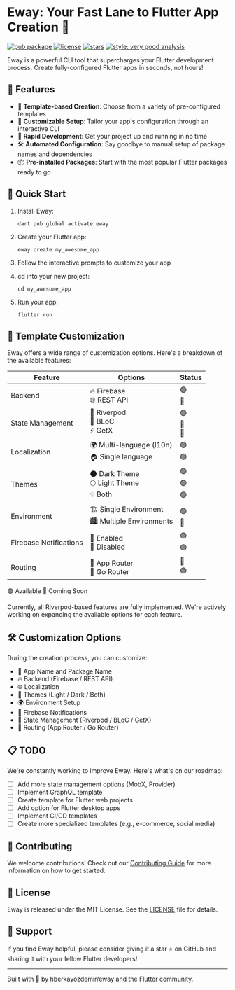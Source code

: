 # Eway: Your Fast Lane to Flutter App Creation 🚀

[![pub package](https://img.shields.io/pub/v/eway.svg)](https://pub.dev/packages/eway)
[![license](https://img.shields.io/badge/license-MIT-blue.svg)](https://opensource.org/licenses/MIT)
[![stars](https://img.shields.io/github/stars/yourusername/eway.svg?style=flat&logo=github&colorB=deeppink&label=stars)](https://github.com/yourusername/eway)
[![style: very good analysis](https://img.shields.io/badge/style-very_good_analysis-B22C89.svg)](https://pub.dev/packages/very_good_analysis)

Eway is a powerful CLI tool that supercharges your Flutter development process. Create fully-configured Flutter apps in seconds, not hours!

## 🌟 Features

- 🎨 **Template-based Creation**: Choose from a variety of pre-configured templates
- 🔧 **Customizable Setup**: Tailor your app's configuration through an interactive CLI
- 🚀 **Rapid Development**: Get your project up and running in no time
- 🛠 **Automated Configuration**: Say goodbye to manual setup of package names and dependencies
- 📦 **Pre-installed Packages**: Start with the most popular Flutter packages ready to go

## 🚀 Quick Start

1. Install Eway:
   ```
   dart pub global activate eway
   ```

2. Create your Flutter app:
   ```
   eway create my_awesome_app
   ```

3. Follow the interactive prompts to customize your app

4. cd into your new project:
   ```
   cd my_awesome_app
   ```

5. Run your app:
   ```
   flutter run
   ```
## 🎨 Template Customization

Eway offers a wide range of customization options. Here's a breakdown of the available features:

| Feature | Options | Status |
|---------|---------|--------|
| Backend | 🔥 Firebase<br>🌐 REST API | 🟢<br>🔴 |
| State Management | 🔄 Riverpod<br>🧱 BLoC<br>⚡ GetX | 🟢<br>🔴<br>🔴 |
| Localization | 🌍 Multi-language (l10n)<br>🏠 Single language | 🟢<br>🟢 |
| Themes | 🌑 Dark Theme<br>🌕 Light Theme<br>💡 Both | 🟢<br>🟢<br>🟢 |
| Environment | 🏗️ Single Environment<br>🏙️ Multiple Environments | 🟢<br>🔴 |
| Firebase Notifications | 🔔 Enabled<br>🔕 Disabled | 🟢<br>🟢 |
| Routing | 📍 App Router<br>📍 Go Router | 🔴<br>🟢 |

🟢 Available   🔴 Coming Soon

Currently, all Riverpod-based features are fully implemented. We're actively working on expanding the available options for each feature.
## 🛠 Customization Options

During the creation process, you can customize:

- 📱 App Name and Package Name
- 🔥 Backend (Firebase / REST API)
- 🌐 Localization
- 🎨 Themes (Light / Dark / Both)
- 🌍 Environment Setup
- 🔔 Firebase Notifications
- 🧠 State Management (Riverpod / BLoC / GetX)
- 🧭 Routing (App Router / Go Router)

## 📋 TODO

We're constantly working to improve Eway. Here's what's on our roadmap:

- [ ] Add more state management options (MobX, Provider)
- [ ] Implement GraphQL template
- [ ] Create template for Flutter web projects
- [ ] Add option for Flutter desktop apps
- [ ] Implement CI/CD templates
- [ ] Create more specialized templates (e.g., e-commerce, social media)

## 🤝 Contributing

We welcome contributions! Check out our [Contributing Guide](CONTRIBUTING.md) for more information on how to get started.

## 📄 License

Eway is released under the MIT License. See the [LICENSE](LICENSE) file for details.

## 💖 Support

If you find Eway helpful, please consider giving it a star ⭐ on GitHub and sharing it with your fellow Flutter developers!

---

Built with 💙 by hberkayozdemir/eway and the Flutter community.
